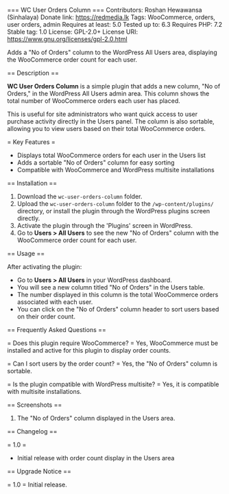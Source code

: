=== WC User Orders Column ===
Contributors: Roshan Hewawansa (Sinhalaya)
Donate link: https://redmedia.lk
Tags: WooCommerce, orders, user orders, admin
Requires at least: 5.0
Tested up to: 6.3
Requires PHP: 7.2
Stable tag: 1.0
License: GPL-2.0+
License URI: https://www.gnu.org/licenses/gpl-2.0.html

Adds a "No of Orders" column to the WordPress All Users area, displaying the WooCommerce order count for each user.

== Description ==

**WC User Orders Column** is a simple plugin that adds a new column, "No of Orders," in the WordPress All Users admin area. This column shows the total number of WooCommerce orders each user has placed.

This is useful for site administrators who want quick access to user purchase activity directly in the Users panel. The column is also sortable, allowing you to view users based on their total WooCommerce orders.

= Key Features =
* Displays total WooCommerce orders for each user in the Users list
* Adds a sortable "No of Orders" column for easy sorting
* Compatible with WooCommerce and WordPress multisite installations

== Installation ==

1. Download the `wc-user-orders-column` folder.
2. Upload the `wc-user-orders-column` folder to the `/wp-content/plugins/` directory, or install the plugin through the WordPress plugins screen directly.
3. Activate the plugin through the 'Plugins' screen in WordPress.
4. Go to **Users > All Users** to see the new "No of Orders" column with the WooCommerce order count for each user.

== Usage ==

After activating the plugin:
* Go to **Users > All Users** in your WordPress dashboard.
* You will see a new column titled "No of Orders" in the Users table.
* The number displayed in this column is the total WooCommerce orders associated with each user.
* You can click on the "No of Orders" column header to sort users based on their order count.

== Frequently Asked Questions ==

= Does this plugin require WooCommerce? =
Yes, WooCommerce must be installed and active for this plugin to display order counts.

= Can I sort users by the order count? =
Yes, the "No of Orders" column is sortable.

= Is the plugin compatible with WordPress multisite? =
Yes, it is compatible with multisite installations.

== Screenshots ==

1. The "No of Orders" column displayed in the Users area.

== Changelog ==

= 1.0 =
* Initial release with order count display in the Users area

== Upgrade Notice ==

= 1.0 =
Initial release.

